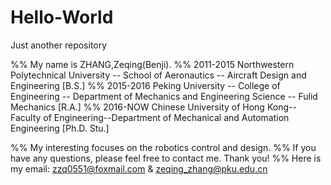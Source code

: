 # Hello-World
Just another repository

%%  My name is ZHANG,Zeqing(Benji).
%%  2011-2015 Northwestern Polytechnical University -- School of Aeronautics -- Aircraft Design and Engineering [B.S.]
%%  2015-2016 Peking University -- College of Engineering -- Department of Mechanics and Engineering Science -- Fulid Mechanics [R.A.]
%%  2016-NOW  Chinese University of Hong Kong--Faculty of Engineering--Department of Mechanical and Automation Engineering [Ph.D. Stu.] 

%%  My interesting focuses on the robotics control and design.
%%  If you have any questions, please feel free to contact me. Thank you!
%%  Here is my email: zzq0551@foxmail.com & zeqing_zhang@pku.edu.cn
